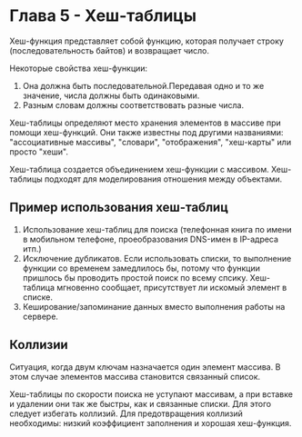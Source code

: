 # Глава 5 - Хеш-таблицы

Хеш-функция представляет собой функцию, которая получает строку (последовательность байтов) и возвращает число.

Некоторые свойства хеш-функции:
1. Она должна быть последовательной.Передавая одно и то же значение, числа должны быть одинаковыми.
2. Разным словам должны соответствовать разные числа.

Хеш-таблицы определяют место хранения элементов в массиве при помощи хеш-функций. Они также известны под другими названиями: "ассоциативные массивы", "словари", "отображения", "хеш-карты" или просто "хеши". 

Хеш-таблица создается объединением хеш-функции с массивом. Хеш-таблицы подходят для моделирования отношения между объектами.

## Пример использования хеш-таблиц

1. Использование хеш-таблиц для поиска (телефонная книга по имени в мобильном телефоне, проеобразования DNS-имен в IP-адреса итп.)
2. Исключение дубликатов. Если использовать списки, то выполнение функции со временем замедлилось бы, потому что функции пришлось бы проводить простой поиск по всему спсику. Хеш-таблица мгновенно сообщает, присутствует ли искомый элемент в списке.
3. Кеширование/запоминание данных вместо выполнения работы на сервере.

## Коллизии

Ситуация, когда двум ключам назначается один элемент массива. В этом случае элементов массива становится связанный список.

Хеш-таблицы по скорости поиска не уступают массивам, а при вставке и удалении они так же быстры, как и связанные списки. Для этого следует избегать коллизий. Для предотвращения коллизий необходимы: низкий коэффициент заполнения и хорошая хеш-функция.

